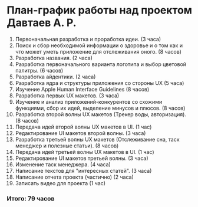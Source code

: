 # План-график работы над проектом Давтаев А. Р.
1. Первоначальная разработка и проработка идеи. (3 часа)
2. Поиск и сбор необходимой информации о здоровье и о том как и что может уметь приложение для отслеживания оного. (8 часов)
3. Разработка названия. (2 часа)
4. Разработка первоначального варианта логотипа и выбор цветовой палитры. (6 часов)
5. Разработка айдентики. (2 часа)
6. Разработка ядра и структуры приложения со стороны UX (5 часа)
7. Изучение Apple Human Interface Guidelines (8 часов)
8. Разработка первых UX макетов. (3 часа)
9. Изучение и анализ приложений-конкурентов со схожими функциями, сбор их идей, выделение минусов и плюсов. (8 часов)
10. Разработка второй волны UX макетов (Трекер воды, авторизация). (8 часов)
11. Передача идей второй волны UX макетов в UI. (1 час)
12. Редактирование UI макетов второй волны. (3 часа)
13. Разработка третьей волны UX макетов (Отслеживание сна, таск менеджер и полезные статьи). (8 часов)
14. Передача идей третьей волны UX макетов в UI. (1 час)
15. Редактирование UI макетов третьей волны. (3 часа)
16. Изменение таск менеджера. (4 часа)
17. Написание текстов для "интересных статей". (3 часа)
18. Написание отчета проекта (частично) (2 часа)
19. Записать видео для проекта (1 час) 
### Итого: 79 часов